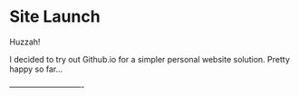 Site Launch
==================

Huzzah! 

I decided to try out Github.io for a simpler personal website solution. Pretty happy so far...

—————————-
